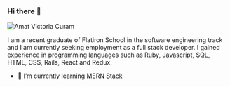 ### Hi there 👋

![Amat Victoria Curam](https://i.ibb.co/09WyKTs/AMC.jpg)

 I am a recent graduate of Flatiron School in the software engineering track and I am currently seeking employment as a full stack developer. I gained experience in programming languages such as Ruby, Javascript, SQL, HTML, CSS, Rails, React and Redux.

- 🌱 I’m currently learning MERN Stack

<!--
**sedx876/sedx876** is a ✨ _special_ ✨ repository because its `README.md` (this file) appears on your GitHub profile.

Here are some ideas to get you started:

- 🔭 I’m currently working on ...
- 🌱 I’m currently learning ...
- 👯 I’m looking to collaborate on ...
- 🤔 I’m looking for help with ...
- 💬 Ask me about ...
- 📫 How to reach me: ...
- 😄 Pronouns: ...
- ⚡ Fun fact: ...
-->
